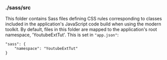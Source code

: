 ### ./sass/src

This folder contains Sass files defining CSS rules corresponding to classes
included in the application's JavaScript code build when using the modern toolkit.
By default, files in this folder are mapped to the application's root namespace, 'YoutubeExtTut'.
This is set in `"app.json"`:

    "sass": {
        "namespace": "YoutubeExtTut"
    }
